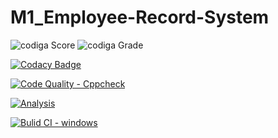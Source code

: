 # M1_Employee-Record-System
![codiga Score](https://api.codiga.io/project/32269/score/svg)
![codiga Grade](https://api.codiga.io/project/32269/status/svg)


[![Codacy Badge](https://app.codacy.com/project/badge/Grade/21dae0e6a63a448aa131f08ee96595fd)](https://www.codacy.com/gh/SrinivasKapu/M1_Employee-Record-System/dashboard?utm_source=github.com&amp;utm_medium=referral&amp;utm_content=SrinivasKapu/M1_Employee-Record-System&amp;utm_campaign=Badge_Grade)


[![Code Quality - Cppcheck](https://github.com/SrinivasKapu/M1_Employee-Record-System/actions/workflows/c-cpp.yml/badge.svg)](https://github.com/SrinivasKapu/M1_Employee-Record-System/actions/workflows/c-cpp.yml)


[![Analysis](https://github.com/SrinivasKapu/M1_Employee-Record-System/actions/workflows/Analysis.yml/badge.svg)](https://github.com/SrinivasKapu/M1_Employee-Record-System/actions/workflows/Analysis.yml)

[![Bulid CI - windows](https://github.com/SrinivasKapu/M1_Employee-Record-System/actions/workflows/Windows.yml/badge.svg)](https://github.com/SrinivasKapu/M1_Employee-Record-System/actions/workflows/Windows.yml)



